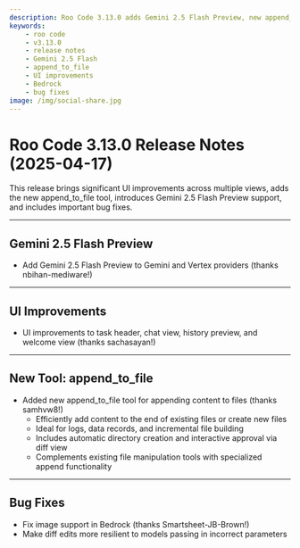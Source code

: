 ```yaml
---
description: Roo Code 3.13.0 adds Gemini 2.5 Flash Preview, new append_to_file tool, UI improvements, and fixes for Bedrock image support.
keywords:
    - roo code
    - v3.13.0
    - release notes
    - Gemini 2.5 Flash
    - append_to_file
    - UI improvements
    - Bedrock
    - bug fixes
image: /img/social-share.jpg
---
```


# Roo Code 3.13.0 Release Notes (2025-04-17)

This release brings significant UI improvements across multiple views, adds the new append_to_file tool, introduces Gemini 2.5 Flash Preview support, and includes important bug fixes.

---

## Gemini 2.5 Flash Preview

- Add Gemini 2.5 Flash Preview to Gemini and Vertex providers (thanks nbihan-mediware!)

---

## UI Improvements

- UI improvements to task header, chat view, history preview, and welcome view (thanks sachasayan!)

---

## New Tool: append_to_file

- Added new append_to_file tool for appending content to files (thanks samhvw8!)
    - Efficiently add content to the end of existing files or create new files
    - Ideal for logs, data records, and incremental file building
    - Includes automatic directory creation and interactive approval via diff view
    - Complements existing file manipulation tools with specialized append functionality

---

## Bug Fixes

- Fix image support in Bedrock (thanks Smartsheet-JB-Brown!)
- Make diff edits more resilient to models passing in incorrect parameters

